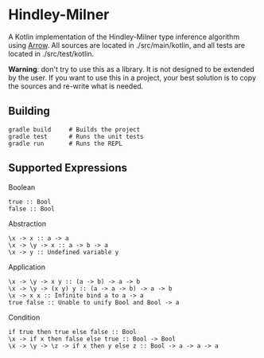 Hindley-Milner
==============

A Kotlin implementation of the Hindley-Milner type inference algorithm using [Arrow](https://arrow-kt.io/). 
All sources are located in ./src/main/kotlin, and all tests are located in ./src/test/kotlin.


**Warning**: don't try to use this as a library. It is not designed to be extended by the user.
If you want to use this in a project, your best solution is to copy the sources and re-write what is needed. 

Building
--------

    gradle build     # Builds the project
    gradle test      # Runs the unit tests
    gradle run       # Runs the REPL

Supported Expressions
---------------------

Boolean

    true :: Bool
    false :: Bool

Abstraction
    
    \x -> x :: a -> a
    \x -> \y -> x :: a -> b -> a
    \x -> y :: Undefined variable y

Application
    
    \x -> \y -> x y :: (a -> b) -> a -> b
    \x -> \y -> (x y) y :: (a -> a -> b) -> a -> b
    \x -> x x :: Infinite bind a to a -> a
    true false :: Unable to unify Bool and Bool -> a

Condition

    if true then true else false :: Bool
    \x -> if x then false else true :: Bool -> Bool
    \x -> \y -> \z -> if x then y else z :: Bool -> a -> a -> a

